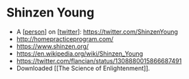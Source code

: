 # Shinzen Young

- A [[person]] on [[twitter]]: https://twitter.com/ShinzenYoung
- http://homepracticeprogram.com/
- https://www.shinzen.org/
- https://en.wikipedia.org/wiki/Shinzen_Young 
- https://twitter.com/flancian/status/1308880015866687491
- Downloaded [[The Science of Enlightenment]].

[//begin]: # "Autogenerated link references for markdown compatibility"
[person]: person "person"
[twitter]: twitter "twitter"
[//end]: # "Autogenerated link references"